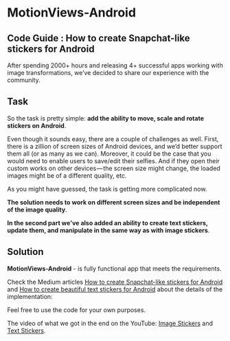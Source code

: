 # MotionViews-Android

## Code Guide : How to create Snapchat-like stickers for Android

After spending 2000+ hours and releasing 4+ successful apps working with 
image transformations, we’ve decided to share our experience with the community.

## Task

So the task is pretty simple: **add the ability to move, scale and rotate stickers on Android**.

Even though it sounds easy, there are a couple of challenges as well. 
First, there is a zillion of screen sizes of Android devices, and we’d better 
support them all (or as many as we can). Moreover, it could be the case 
that you would need to enable users to save/edit their selfies. And if 
they open their custom works on other devices — the screen size might 
change, the loaded images might be of a different quality, etc.

As you might have guessed, the task is getting more complicated now.

**The solution needs to work on different screen sizes and be independent of the image quality**.

**In the second part we've also added an ability to create text stickers, 
update them, and manipulate in the same way as with image stickers**.

## Solution

**MotionViews-Android** - is fully functional app that meets the requirements.

Check the Medium articles [How to create Snapchat-like stickers for Android](https://medium.com/uptech-team/how-to-create-snapchat-like-stickers-for-android-50512957c351) 
and [How to create beautiful text stickers for Android](https://medium.com/uptech-team/how-to-create-beautiful-text-stickers-for-android-10eeea0cee09) about the details of the implementation:

Feel free to use the code for your own purposes.

The video of what we got in the end on the YouTube: [Image Stickers](https://www.youtube.com/watch?v=6IkmFmlrLPA) and [Text Stickers](https://www.youtube.com/watch?v=9q86Dx9-xTA).